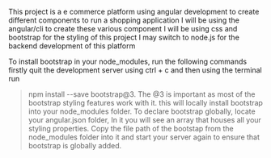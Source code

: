 This project is a e commerce platform using angular development to create different components to run a shopping application
I will be using the angular/cli to create these various component 
I will be using css and bootstrap for the styling of this project 
I may switch to node.js for the backend development of this platform

To install bootstrap in your node_modules, run the following commands 
firstly quit the development server using ctrl + c and then using the terminal run
> npm install --save bootstrap@3. The @3 is important as most of the bootstrap styling features work with it. 
this will locally install bootstrap into your node_modules folder. 
To declare bootstrap globally, locate your angular.json folder, In it you will see an array that houses all your styling properties. Copy the file path of the bootstap from the node_modules folder into it and start your server again to ensure that bootstrap is globally added. 
